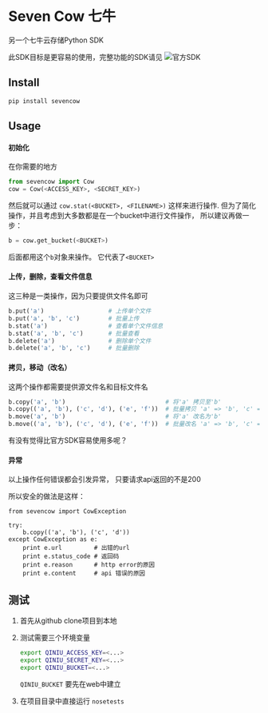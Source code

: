 # Seven Cow 七牛

另一个七牛云存储Python SDK

此SDK目标是更容易的使用，完整功能的SDK请见 ![官方SDK](https://github.com/qiniu/python-sdk)

## Install

```bash
pip install sevencow
```


## Usage

#### 初始化

在你需要的地方
```python
from sevencow import Cow
cow = Cow(<ACCESS_KEY>, <SECRET_KEY>)
```

然后就可以通过 `cow.stat(<BUCKET>, <FILENAME>)` 这样来进行操作.
但为了简化操作，并且考虑到大多数都是在一个bucket中进行文件操作，
所以建议再做一步：

```python
b = cow.get_bucket(<BUCKET>)
```

后面都用这个`b`对象来操作。 它代表了`<BUCKET>`

#### 上传，删除，查看文件信息

这三种是一类操作，因为只要提供文件名即可

```python
b.put('a')                  # 上传单个文件
b.put('a', 'b', 'c')        # 批量上传
b.stat('a')                 # 查看单个文件信息
b.stat('a', 'b', 'c')       # 批量查看
b.delete('a')               # 删除单个文件
b.delete('a', 'b', 'c')     # 批量删除
```

#### 拷贝，移动（改名）

这两个操作都需要提供源文件名和目标文件名

```python
b.copy('a', 'b')                            # 将'a' 拷贝至'b'
b.copy(('a', 'b'), ('c', 'd'), ('e', 'f'))  # 批量拷贝 'a' => 'b', 'c' => 'd', 'e' => 'f'
b.move('a', 'b')                            # 将'a' 改名为'b'
b.move(('a', 'b'), ('c', 'd'), ('e', 'f'))  # 批量改名 'a' => 'b', 'c' => 'd', 'e' => 'f'
```

有没有觉得比官方SDK容易使用多呢？

#### 异常

以上操作任何错误都会引发异常， 只要请求api返回的不是200

所以安全的做法是这样：

```
from sevencow import CowException

try:
    b.copy(('a', 'b'), ('c', 'd'))
except CowException as e:
    print e.url         # 出错的url
    print e.status_code # 返回码
    print e.reason      # http error的原因
    print e.content     # api 错误的原因
```


## 测试

1.  首先从github clone项目到本地
2.  测试需要三个环境变量

    ```bash
    export QINIU_ACCESS_KEY=<...>
    export QINIU_SECRET_KEY=<...>
    export QINIU_BUCKET=<...>
    ```

    `QINIU_BUCKET` 要先在web中建立

3.  在项目目录中直接运行 `nosetests`
